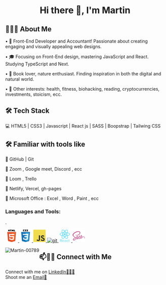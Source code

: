<h1 align="center"> Hi there 👋, I'm Martin</h1>

👨🏻‍💻 About Me 
---


• 🤔 Front-End Developer and Accountant! Passionate about creating engaging and visually appealing web designs.  

• 🎓 Focusing on Front-End design, mastering JavaScript and React. Studying TypeScript and Next.  

• 🌱 Book lover, nature enthusiast. Finding inspiration in both the digital and natural world.  

• 🌟 Other interests: health, fitness, biohacking, reading, cryptocurrencies, investments, stoicism, ecc.  

🛠 Tech Stack
---
💻 HTML5 | CSS3 | Javascript | React js | SASS | Boopstrap | Tailwing CSS

🛠 Familiar with tools like
---
🔧 GitHub | Git

🔧 Zoom , Google meet, Discord , ecc   

🔧 Loom , Trello   

🔧 Netlify, Vercel, gh-pages  

🔧 Microsoft Office : Excel , Word , Paint , ecc

<h3 align="left">Languages and Tools:</h3>.
<p>
      <a href="https://www.w3.org/html/" target="_blank" rel="noreferrer"> <img src="https://raw.githubusercontent.com/devicons/devicon/master/icons/html5/html5-original-wordmark.svg" alt="html5" width="40" height="40"/> </a> 
     <a href="https://www.w3schools.com/css/" target="_blank" rel="noreferrer"> <img src="https://raw.githubusercontent.com/devicons/devicon/master/icons/css3/css3-original-wordmark.svg" alt="css3" width="40" height="40"/> </a> 
      <a href="https://developer.mozilla.org/en-US/docs/Web/JavaScript" target="_blank" rel="noreferrer"> <img src="https://raw.githubusercontent.com/devicons/devicon/master/icons/javascript/javascript-original.svg" alt="javascript" width="40" height="40"/> </a> 
    <a href="https://git-scm.com/" target="_blank" rel="noreferrer"> <img src="https://www.vectorlogo.zone/logos/git-scm/git-scm-icon.svg" alt="git" width="40" height="40"/> </a> 
    <a href="https://reactjs.org/" target="_blank" rel="noreferrer"> <img src="https://raw.githubusercontent.com/devicons/devicon/master/icons/react/react-original-wordmark.svg" alt="react" width="40" height="40"/> </a> 
      <a href="https://sass-lang.com/" target="_blank" rel="noreferrer"> <img src="https://github.com/devicons/devicon/blob/master/icons/sass/sass-original.svg" alt="sass" width="40" height="40"/> </a> 
</p>
<p><img align="left" src="https://github-readme-stats.vercel.app/api/top-langs?username=Martin-00789&show_icons=true&locale=en&layout=compact" alt="Martin-00789" /></p>

📫🤝🏻 Connect with Me
---
Connect with me on [LinkedIn👨🏻‍💻](https://www.linkedin.com/in/martin-elias-236174266/)    
Shoot me an [Email💌](mailto:martinfab.elias89@gmail.com) 
